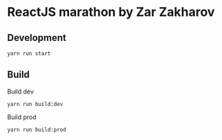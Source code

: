 # ReactJS marathon by Zar Zakharov

## Development

```shell
yarn run start
```

## Build

Build dev

```shell
yarn run build:dev
```

Build prod

```shell
yarn run build:prod
```
